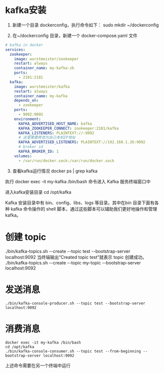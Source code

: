 # kafka安装
1. 新建一个目录 dockerconfig，执行命令如下：
   sudo mkdir ~/dockerconfig

2. 在~/dockerconfig 目录，新建一个 docker-compose.yaml 文件
```yaml
# kafka in docker
services:
  zookeeper:
    image: wurstmeister/zookeeper
    restart: always
    container_name: my-kafka-zk
    ports:
      - 2181:2181
  kafka:
    image: wurstmeister/kafka
    restart: always
    container_name: my-kafka
    depends_on:
      - zookeeper
    ports:
      - 9092:9092
    environment:
      KAFKA_ADVERTISED_HOST_NAME: kafka
      KAFKA_ZOOKEEPER_CONNECT: zookeeper:2181/kafka
      KAFKA_LISTENERS: PLAINTEXT://:9092
      # 这里需要修改为自己本机IP地址
      KAFKA_ADVERTISED_LISTENERS: PLAINTEXT://192.168.1.26:9092
      # broker id
      KAFKA_BROKER_ID: 1
    volumes:
      - /var/run/docker.sock:/var/run/docker.sock
```

3. 查看kafka运行情况
docker ps | grep kafka

执行 docker exec -it my-kafka /bin/bash 命令进入 Kafka 服务终端窗口中

进入kafka安装目录
cd /opt/kafka

Kafka 安装目录中有 bin、config、libs、logs 等目录。其中在bin 目录下面有各种 kafka 命令操作的 shell 脚本，通过这些脚本可以辅助我们更好地操作和管理 kafka。

# 创建 topic
./bin/kafka-topics.sh --create --topic test --bootstrap-server localhost:9092
当终端输出“Created topic test”就表示 topic 创建成功。
./bin/kafka-topics.sh --create --topic my-topic --bootstrap-server localhost:9092

# 发送消息
```shell
./bin/kafka-console-producer.sh --topic test --bootstrap-server localhost:9092
```

# 消费消息
```shell
docker exec -it my-kafka /bin/bash
cd /opt/kafka
./bin/kafka-console-consumer.sh --topic test --from-beginning --bootstrap-server localhost:9092
```
上述命令需要在另一个终端中运行

